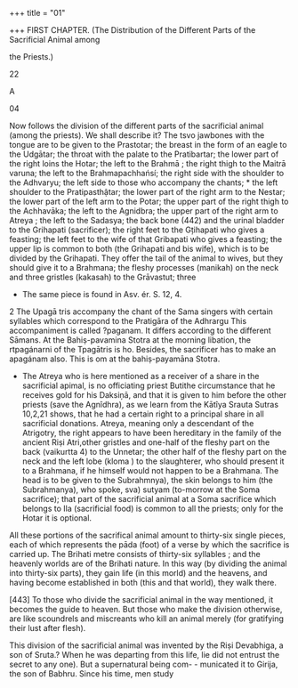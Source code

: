 +++
title = "01"

+++
FIRST CHAPTER. (The Distribution of the Different Parts of the Sacrificial Animal among 

the Priests.) 

22 

A 

04 

Now follows the division of the different parts of the sacrificial animal (among the priests). We shall describe it? The tsvo jawbones with the tongue are to be given to the Prastotar; the breast in the form of an eagle to the Udgātar; the throat with the palate to the Pratibartar; the lower part of the right loins the Hotar; the left to the Brahmā ; the right thigh to the Maitrā varuna; the left to the Brahmapachhańsí; the right side with the shoulder to the Adhvaryu; the left side to those who accompany the chants; * the left shoulder to the Pratipasthậtar; the lower part of the right arm to the Nestar; the lower part of the left arm to the Potar; the upper part of the right thigh to the Achhavāka; the left to the Agnidbra; the upper part of the right arm to Atreya ; the left to the Sadasya; the back bone (442) and the urinal bladder to the Grihapati (sacrificer); the right feet to the Gțihapati who gives a feasting; the left feet to the wife of that Gribapati who gives a feasting; the upper lip is common to both (the Grihapati and bis wife), which is to be divided by the Grihapati. They offer the tail of the animal to wives, but they should give it to a Brahmana; the fleshy processes (manikah) on the neck and three gristles (kakasah) to the Grāvastut; three 

* The same piece is found in Asv. ér. S. 12, 4. 

2 The Upagā tris accompany the chant of the Sama singers with certain syllables which correspond to the Pratigāra of the Adhrargu This accompaniment is called ?paganam. It differs according to the different Sāmans. At the Bahiṣ-pavamina Stotra at the morning libation, the rtpagánarni of the Tpagātris is ho. Besides, the sacrificer has to make an apagánam also. This is om at the bahiṣ-payamāna Stotra. 

* The Atreya who is here mentioned as a receiver of a share in the sacrificial apimal, is no officiating priest Butithe circumstance that he receives gold for his Daksiņā, and that it is given to him before the other priests (save the Agnîdhra), as we learn from the Kātîya Srauta Sutras 10,2,21 shows, that he had a certain right to a principal share in all sacrificial donations. Atreya, meaning only a descendant of the Atrigotry, the right appears to have been hereditary in the family of the ancient Riṣi Atri,other gristles and one-half of the fleshy part on the back (vaikurtta 4) to the Unnetar; the other half of the fleshy part on the neck and the left lobe (kloma ) to the slaughterer, who should present it to a Brahmana, if he himself would not happen to be a Brahmana. The head is to be given to the Subrahmnya), the skin belongs to him (the Subrahmanya), who spoke, sva) sutyam (to-morrow at the Soma sacrifice); that part of the sacrificial animal at a Soma sacrifice which belongs to Ila (sacrificial food) is common to all the priests; only for the Hotar it is optional. 

All these portions of the sacrifical animal amount to thirty-six single pieces, each of which represents the pāda (foot) of a verse by which the sacrifice is carried up. The Brihati metre consists of thirty-six syllables ; and the heavenly worlds are of the Brihati nature. In this way (by dividing the animal into thirty-six parts), they gain life (in this morld) and the heavens, and having become established in both (this and that world), they walk there. 

[443] To those who divide the sacrificial animal in the way mentioned, it becomes the guide to heaven. But those who make the division otherwise, are like scoundrels and miscreants who kill an animal merely (for gratifying their lust after flesh). 

This division of the sacrificial animal was invented by the Riṣi Devabhiga, a son of Sruta.? When he was departing from this life, lie did not entrust the secret to any one). But a supernatural being com- - municated it to Girija, the son of Babhru. Since his time, men study 

